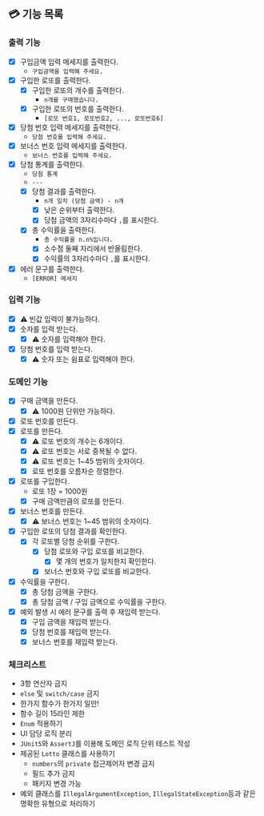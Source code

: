 ## 💳 기능 목록

### 출력 기능

- [x] 구입금액 입력 메세지를 출력한다.
    - `구입금액을 입력해 주세요.`
- [x] 구입한 로또를 출력한다.
    - [x] 구입한 로또의 개수를 출력한다.
        - `n개를 구매했습니다.`
    - [x] 구입한 로또의 번호를 출력한다.
        - `[로또 번호1, 로또번호2, ..., 로또번호6]`
- [x] 당첨 번호 입력 메세지를 출력한다.
    - `당첨 번호를 입력해 주세요.`
- [x] 보너스 번호 입력 메세지를 출력한다.
    - `보너스 번호를 입력해 주세요.`
- [x] 당첨 통계를 출력한다.
    - `당첨 통계`
    - `---`
    - [x] 당첨 결과를 출력한다.
        - `n개 일치 (당첨 금액) - n개`
        - [x] 낮은 순위부터 출력한다.
        - [x] 당첨 금액의 3자리수마다 `,`를 표시한다.
    - [x] 총 수익률을 출력한다.
        - `총 수익률을 n.n%입니다.`
        - [x] 소수점 둘째 자리에서 반올림한다.
        - [x] 수익률의 3자리수마다 `,`를 표시한다.
- [x] 에러 문구를 출력한다.
    - `[ERROR] 메세지`

### 입력 기능

- [x] ⚠️ 빈값 입력이 불가능하다.
- [x] 숫자를 입력 받는다.
    - [x] ⚠️ 숫자를 입력해야 한다.
- [x] 당첨 번호를 입력 받는다.
    - [x] ⚠️ 숫자 또는 쉼표로 입력해야 한다.

### 도메인 기능

- [x] 구매 금액을 만든다.
    - [x] ⚠️ 1000원 단위만 가능하다.
- [x] 로또 번호를 만든다.
- [x] 로또를 만든다.
    - [x] ⚠️ 로또 번호의 개수는 6개이다.
    - [x] ⚠️ 로또 번호는 서로 중복될 수 없다.
    - [x] ⚠️ 로또 번호는 1~45 범위의 숫자이다.
    - [x] 로또 번호를 오름차순 정렬한다.
- [x] 로또를 구입한다.
    - 로또 1장 = 1000원
    - [x] 구매 금액만큼의 로또를 만든다.
- [x] 보너스 번호를 만든다.
    - [x] ⚠️ 보너스 번호는 1~45 범위의 숫자이다.
- [x] 구입한 로또의 당첨 결과를 확인한다.
    - [x] 각 로또별 당첨 순위를 구한다.
        - [x] 당첨 로또와 구입 로또를 비교한다.
            - [x] 몇 개의 번호가 일치한지 확인한다.
        - [x] 보너스 번호와 구입 로또를 비교한다.
- [x] 수익률을 구한다.
    - [x] 총 당첨 금액을 구한다.
    - [x] 총 당첨 금액 / 구입 금액으로 수익률을 구한다.
- [x] 예외 발생 시 에러 문구를 출력 후 재입력 받는다.
    - [x] 구입 금액을 재입력 받는다.
    - [x] 당첨 번호를 재입력 받는다.
    - [x] 보너스 번호를 재입력 받는다.

### 체크리스트

- 3항 연산자 금지
- `else` 및 `switch/case` 금지
- 한가지 함수가 한가지 일만!
- 함수 길이 15라인 제한
- `Enum` 적용하기
- UI 담당 로직 분리
- `JUnit5`와 `AssertJ`를 이용해 도메인 로직 단위 테스트 작성
- 제공된 `Lotto` 클래스를 사용하기
    - `numbers`의 `private` 접근제어자 변경 금지
    - 필드 추가 금지
    - 패키지 변경 가능
- 예외 클래스를 `IllegalArgumentException`, `IllegalStateException`등과 같은 명확한 유형으로 처리하기

